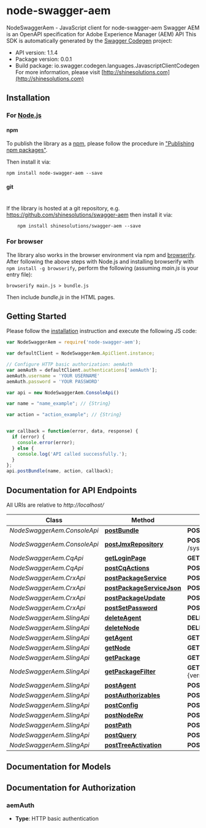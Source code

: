 # node-swagger-aem

NodeSwaggerAem - JavaScript client for node-swagger-aem
Swagger AEM is an OpenAPI specification for Adobe Experience Manager (AEM) API
This SDK is automatically generated by the [Swagger Codegen](https://github.com/swagger-api/swagger-codegen) project:

- API version: 1.1.4
- Package version: 0.0.1
- Build package: io.swagger.codegen.languages.JavascriptClientCodegen
For more information, please visit [http://shinesolutions.com](http://shinesolutions.com)

## Installation

### For [Node.js](https://nodejs.org/)

#### npm

To publish the library as a [npm](https://www.npmjs.com/),
please follow the procedure in ["Publishing npm packages"](https://docs.npmjs.com/getting-started/publishing-npm-packages).

Then install it via:

```shell
npm install node-swagger-aem --save
```

#### git
#
If the library is hosted at a git repository, e.g.
https://github.com/shinesolutions/swagger-aem
then install it via:

```shell
    npm install shinesolutions/swagger-aem --save
```

### For browser

The library also works in the browser environment via npm and [browserify](http://browserify.org/). After following
the above steps with Node.js and installing browserify with `npm install -g browserify`,
perform the following (assuming *main.js* is your entry file):

```shell
browserify main.js > bundle.js
```

Then include *bundle.js* in the HTML pages.

## Getting Started

Please follow the [installation](#installation) instruction and execute the following JS code:

```javascript
var NodeSwaggerAem = require('node-swagger-aem');

var defaultClient = NodeSwaggerAem.ApiClient.instance;

// Configure HTTP basic authorization: aemAuth
var aemAuth = defaultClient.authentications['aemAuth'];
aemAuth.username = 'YOUR USERNAME'
aemAuth.password = 'YOUR PASSWORD'

var api = new NodeSwaggerAem.ConsoleApi()

var name = "name_example"; // {String} 

var action = "action_example"; // {String} 


var callback = function(error, data, response) {
  if (error) {
    console.error(error);
  } else {
    console.log('API called successfully.');
  }
};
api.postBundle(name, action, callback);

```

## Documentation for API Endpoints

All URIs are relative to *http://localhost/*

Class | Method | HTTP request | Description
------------ | ------------- | ------------- | -------------
*NodeSwaggerAem.ConsoleApi* | [**postBundle**](docs/ConsoleApi.md#postBundle) | **POST** /system/console/bundles/{name} | 
*NodeSwaggerAem.ConsoleApi* | [**postJmxRepository**](docs/ConsoleApi.md#postJmxRepository) | **POST** /system/console/jmx/com.adobe.granite:type&#x3D;Repository/op/{action} | 
*NodeSwaggerAem.CqApi* | [**getLoginPage**](docs/CqApi.md#getLoginPage) | **GET** /libs/granite/core/content/login.html | 
*NodeSwaggerAem.CqApi* | [**postCqActions**](docs/CqApi.md#postCqActions) | **POST** /.cqactions.html | 
*NodeSwaggerAem.CrxApi* | [**postPackageService**](docs/CrxApi.md#postPackageService) | **POST** /crx/packmgr/service.jsp | 
*NodeSwaggerAem.CrxApi* | [**postPackageServiceJson**](docs/CrxApi.md#postPackageServiceJson) | **POST** /crx/packmgr/service/.json/{path} | 
*NodeSwaggerAem.CrxApi* | [**postPackageUpdate**](docs/CrxApi.md#postPackageUpdate) | **POST** /crx/packmgr/update.jsp | 
*NodeSwaggerAem.CrxApi* | [**postSetPassword**](docs/CrxApi.md#postSetPassword) | **POST** /crx/explorer/ui/setpassword.jsp | 
*NodeSwaggerAem.SlingApi* | [**deleteAgent**](docs/SlingApi.md#deleteAgent) | **DELETE** /etc/replication/agents.{runmode}/{name} | 
*NodeSwaggerAem.SlingApi* | [**deleteNode**](docs/SlingApi.md#deleteNode) | **DELETE** /{path}/{name} | 
*NodeSwaggerAem.SlingApi* | [**getAgent**](docs/SlingApi.md#getAgent) | **GET** /etc/replication/agents.{runmode}/{name} | 
*NodeSwaggerAem.SlingApi* | [**getNode**](docs/SlingApi.md#getNode) | **GET** /{path}/{name} | 
*NodeSwaggerAem.SlingApi* | [**getPackage**](docs/SlingApi.md#getPackage) | **GET** /etc/packages/{group}/{name}-{version}.zip | 
*NodeSwaggerAem.SlingApi* | [**getPackageFilter**](docs/SlingApi.md#getPackageFilter) | **GET** /etc/packages/{group}/{name}-{version}.zip/jcr:content/vlt:definition/filter.tidy.2.json | 
*NodeSwaggerAem.SlingApi* | [**postAgent**](docs/SlingApi.md#postAgent) | **POST** /etc/replication/agents.{runmode}/{name} | 
*NodeSwaggerAem.SlingApi* | [**postAuthorizables**](docs/SlingApi.md#postAuthorizables) | **POST** /libs/granite/security/post/authorizables | 
*NodeSwaggerAem.SlingApi* | [**postConfig**](docs/SlingApi.md#postConfig) | **POST** /apps/system/config.{runmode}/{name} | 
*NodeSwaggerAem.SlingApi* | [**postNodeRw**](docs/SlingApi.md#postNodeRw) | **POST** /{path}/{name}.rw.html | 
*NodeSwaggerAem.SlingApi* | [**postPath**](docs/SlingApi.md#postPath) | **POST** /{path}/ | 
*NodeSwaggerAem.SlingApi* | [**postQuery**](docs/SlingApi.md#postQuery) | **POST** /bin/querybuilder.json | 
*NodeSwaggerAem.SlingApi* | [**postTreeActivation**](docs/SlingApi.md#postTreeActivation) | **POST** /etc/replication/treeactivation.html | 


## Documentation for Models



## Documentation for Authorization


### aemAuth

- **Type**: HTTP basic authentication

